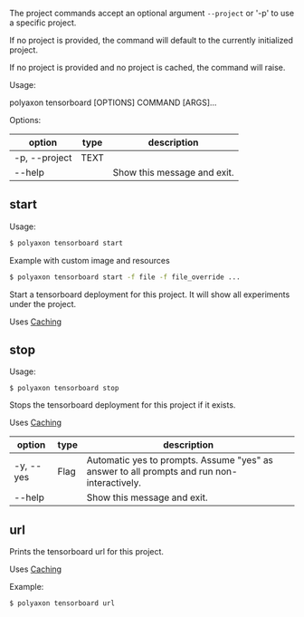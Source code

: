 The project commands accept an optional argument `--project` or '-p'  to use a specific project.

If no project is provided, the command will default to the currently initialized project.

If no project is provided and no project is cached, the command will raise.


Usage:

polyaxon tensorboard [OPTIONS] COMMAND [ARGS]...

Options:

option | type | description
-------|------|------------
  -p, --project | TEXT |
  --help | | Show this message and exit.


## start

Usage:

```bash
$ polyaxon tensorboard start
```

Example with custom image and resources

```bash
$ polyaxon tensorboard start -f file -f file_override ...
```

Start a tensorboard deployment for this project. It will show all experiments under the project.


Uses [Caching](/polyaxon_cli/introduction#Caching)


## stop

Usage:

```
$ polyaxon tensorboard stop
```

Stops the tensorboard deployment for this project if it exists.

Uses [Caching](/polyaxon_cli/introduction#Caching)


option | type | description
-------|------|------------
  -y, --yes | Flag |  Automatic yes to prompts. Assume "yes" as answer to all prompts and run non-interactively.
  --help | | Show this message and exit.


## url

Prints the tensorboard url for this project.

Uses [Caching](/polyaxon_cli/introduction#Caching)

Example:

```
$ polyaxon tensorboard url
```
